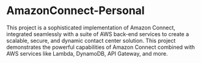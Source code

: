 # AmazonConnect-Personal
This project is a sophisticated implementation of Amazon Connect, integrated seamlessly with a suite of AWS back-end services to create a scalable, secure, and dynamic contact center solution. This project demonstrates the powerful capabilities of Amazon Connect combined with AWS services like Lambda, DynamoDB, API Gateway, and more. 
